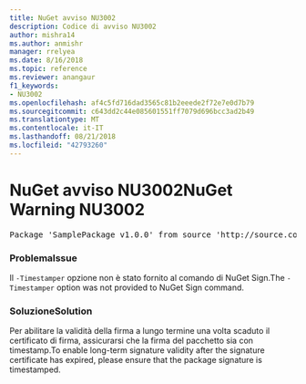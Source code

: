 ```yaml
---
title: NuGet avviso NU3002
description: Codice di avviso NU3002
author: mishra14
ms.author: anmishr
manager: rrelyea
ms.date: 8/16/2018
ms.topic: reference
ms.reviewer: anangaur
f1_keywords:
- NU3002
ms.openlocfilehash: af4c5fd716dad3565c81b2eeede2f72e7e0d7b79
ms.sourcegitcommit: c643dd2c44e085601551ff7079d696bcc3ad2b49
ms.translationtype: MT
ms.contentlocale: it-IT
ms.lasthandoff: 08/21/2018
ms.locfileid: "42793260"
---
```

# <a name="nuget-warning-nu3002"></a><span data-ttu-id="8bfbd-103">NuGet avviso NU3002</span><span class="sxs-lookup"><span data-stu-id="8bfbd-103">NuGet Warning NU3002</span></span>

<pre>Package 'SamplePackage v1.0.0' from source 'http://source.com/index.json': The '-Timestamper' option was not provided. The signed package will not be timestamped. To learn more about this option, please visit https://docs.nuget.org/docs/reference/command-line-reference.</pre>

### <a name="issue"></a><span data-ttu-id="8bfbd-104">Problema</span><span class="sxs-lookup"><span data-stu-id="8bfbd-104">Issue</span></span>

<span data-ttu-id="8bfbd-105">Il `-Timestamper` opzione non è stato fornito al comando di NuGet Sign.</span><span class="sxs-lookup"><span data-stu-id="8bfbd-105">The `-Timestamper` option was not provided to NuGet Sign command.</span></span>


### <a name="solution"></a><span data-ttu-id="8bfbd-106">Soluzione</span><span class="sxs-lookup"><span data-stu-id="8bfbd-106">Solution</span></span>

<span data-ttu-id="8bfbd-107">Per abilitare la validità della firma a lungo termine una volta scaduto il certificato di firma, assicurarsi che la firma del pacchetto sia con timestamp.</span><span class="sxs-lookup"><span data-stu-id="8bfbd-107">To enable long-term signature validity after the signature certificate has expired, please ensure that the package signature is timestamped.</span></span>


